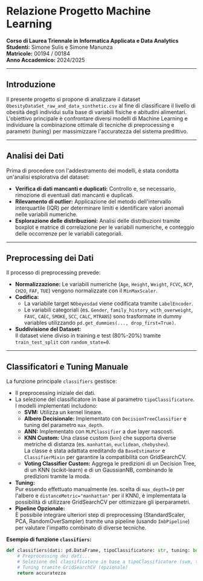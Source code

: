 # Relazione Progetto Machine Learning
**Corso di Laurea Triennale in Informatica Applicata e Data Analytics**  
**Studenti:** Simone Sulis e Simone Manunza  
**Matricole:** 00194 / 00184  
**Anno Accademico:** 2024/2025

---

## Introduzione
Il presente progetto si propone di analizzare il dataset `ObesityDataSet_raw_and_data_sinthetic.csv` al fine di classificare il livello di obesità degli individui sulla base di variabili fisiche e abitudini alimentari.  
L'obiettivo principale è confrontare diversi modelli di Machine Learning e individuare la combinazione ottimale di tecniche di preprocessing e parametri (tuning) per massimizzare l'accuratezza del sistema predittivo.

---

## Analisi dei Dati
Prima di procedere con l'addestramento dei modelli, è stata condotta un'analisi esplorativa del dataset:
- **Verifica di dati mancanti e duplicati:** Controllo e, se necessario, rimozione di eventuali dati mancanti e duplicati.
- **Rilevamento di outlier:** Applicazione del metodo dell'intervallo interquartile (IQR) per determinare limiti e identificare valori anomali nelle variabili numeriche.
- **Esplorazione delle distribuzioni:** Analisi delle distribuzioni tramite boxplot e matrice di correlazione per le variabili numeriche, e conteggio delle occorrenze per le variabili categoriali.

---

## Preprocessing dei Dati
Il processo di preprocessing prevede:
- **Normalizzazione:** Le variabili numeriche (`Age`, `Height`, `Weight`, `FCVC`, `NCP`, `CH2O`, `FAF`, `TUE`) vengono normalizzate con il `MinMaxScaler`.
- **Codifica:**
  - La variabile target `NObeyesdad` viene codificata tramite `LabelEncoder`.
  - Le variabili categoriali (es. `Gender`, `family_history_with_overweight`, `FAVC`, `CAEC`, `SMOKE`, `SCC`, `CALC`, `MTRANS`) sono trasformate in dummy variables utilizzando `pd.get_dummies(..., drop_first=True)`.
- **Suddivisione del Dataset:**  
  Il dataset viene diviso in training e test (80%-20%) tramite `train_test_split` con `random_state=0`.

---

## Classificatori e Tuning Manuale
La funzione principale `classifiers` gestisce:
- Il preprocessing iniziale dei dati.
- La selezione del classificatore in base al parametro `tipoClassificatore`.  
  I modelli implementati includono:
  - **SVM:** Utilizza un kernel lineare.
  - **Albero Decisionale:** Implementato con `DecisionTreeClassifier` e tuning del parametro `max_depth`.
  - **ANN:** Implementato con `MLPClassifier` a due layer nascosti.
  - **KNN Custom:** Una classe custom (`knn`) che supporta diverse metriche di distanza (es. `manhattan`, `euclidean`, `chebyshev`).  
    La classe è stata adattata ereditando da `BaseEstimator` e `ClassifierMixin` per garantire la compatibilità con GridSearchCV.
  - **Voting Classifier Custom:** Aggrega le predizioni di un Decision Tree, di un KNN (scikit-learn) e di un GaussianNB, combinando le predizioni tramite la moda.
- **Tuning:**  
  Pur essendo effettuato manualmente (es. scelta di `max_depth=10` per l'albero e `distanceMetric="manhattan"` per il KNN), è implementata la possibilità di utilizzare GridSearchCV per ottimizzare gli iperparametri.
- **Pipeline Opzionale:**  
  È possibile integrare ulteriori step di preprocessing (StandardScaler, PCA, RandomOverSampler) tramite una pipeline (usando `ImbPipeline`) per valutare l'impatto combinato di diverse tecniche.

**Esempio di funzione `classifiers`:**
```python
def classifiers(dati: pd.DataFrame, tipoClassificatore: str, tuning: bool = True, usaPipeline: bool = False):
    # Preprocessing dei dati...
    # Selezione del classificatore in base a tipoClassificatore (svm, tree, ann, knn, voting)
    # Tuning tramite GridSearchCV (opzionale)
    return accuratezza
